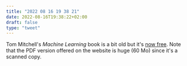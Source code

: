 ```yaml
---
title: "2022 08 16 19 38 21"
date: 2022-08-16T19:38:22+02:00
draft: false
type: "tweet"
---
```


Tom Mitchell's _Machine Learning_ book is a bit old but it's [now free](https://www.cs.cmu.edu/afs/cs.cmu.edu/user/mitchell/ftp/mlbook.html). Note that the PDF version offered on the website is huge (60 Mo) since it's a scanned copy.
